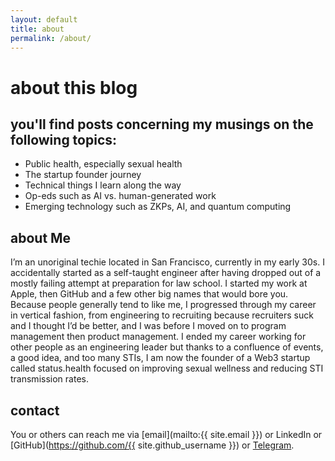 ```yaml
---
layout: default
title: about
permalink: /about/
---
```


# about this blog

## you'll find posts concerning my musings on the following topics:
- Public health, especially sexual health
- The startup founder journey
- Technical things I learn along the way
- Op-eds such as AI vs. human-generated work
- Emerging technology such as ZKPs, AI, and quantum computing

## about Me

I’m an unoriginal techie located in San Francisco, currently in my early 30s. I accidentally started as a self-taught engineer after having dropped out of a mostly failing attempt at preparation for law school. I started my work at Apple, then GitHub and a few other big names that would bore you. Because people generally tend to like me, I progressed through my career in vertical fashion, from engineering to recruiting because recruiters suck and I thought I’d be better, and I was before I moved on to program management then product management. I ended my career working for other people as an engineering leader but thanks to a confluence of events, a good idea, and too many STIs, I am now the founder of a Web3 startup called status.health focused on improving sexual wellness and reducing STI transmission rates.

## contact

You or others can reach me via [email](mailto:{{ site.email }}) or LinkedIn or [GitHub](https://github.com/{{ site.github_username }}) or [Telegram](https://t.me/x97115104).